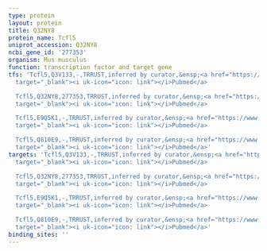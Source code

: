 ```yaml
---
type: protein
layout: protein
title: Q32NY8
protein_name: Tcfl5
uniprot_accession: Q32NY8
ncbi_gene_id: '277353'
organism: Mus musculus
function: transcription factor and target gene
tfs: 'Tcfl5,Q3V133,-,TRRUST,inferred by curator,&ensp;<a href="https://www.ncbi.nlm.nih.gov/pubmed/?term=15585666%5Buid%5D"
  target="_blank"><i uk-icon="icon: link"></i>Pubmed</a>

  Tcfl5,Q32NY8,277353,TRRUST,inferred by curator,&ensp;<a href="https://www.ncbi.nlm.nih.gov/pubmed/?term=15585666%5Buid%5D"
  target="_blank"><i uk-icon="icon: link"></i>Pubmed</a>

  Tcfl5,E9Q5K1,-,TRRUST,inferred by curator,&ensp;<a href="https://www.ncbi.nlm.nih.gov/pubmed/?term=15585666%5Buid%5D"
  target="_blank"><i uk-icon="icon: link"></i>Pubmed</a>

  Tcfl5,Q810E9,-,TRRUST,inferred by curator,&ensp;<a href="https://www.ncbi.nlm.nih.gov/pubmed/?term=15585666%5Buid%5D"
  target="_blank"><i uk-icon="icon: link"></i>Pubmed</a>'
targets: 'Tcfl5,Q3V133,-,TRRUST,inferred by curator,&ensp;<a href="https://www.ncbi.nlm.nih.gov/pubmed/?term=15585666%5Buid%5D"
  target="_blank"><i uk-icon="icon: link"></i>Pubmed</a>

  Tcfl5,Q32NY8,277353,TRRUST,inferred by curator,&ensp;<a href="https://www.ncbi.nlm.nih.gov/pubmed/?term=15585666%5Buid%5D"
  target="_blank"><i uk-icon="icon: link"></i>Pubmed</a>

  Tcfl5,E9Q5K1,-,TRRUST,inferred by curator,&ensp;<a href="https://www.ncbi.nlm.nih.gov/pubmed/?term=15585666%5Buid%5D"
  target="_blank"><i uk-icon="icon: link"></i>Pubmed</a>

  Tcfl5,Q810E9,-,TRRUST,inferred by curator,&ensp;<a href="https://www.ncbi.nlm.nih.gov/pubmed/?term=15585666%5Buid%5D"
  target="_blank"><i uk-icon="icon: link"></i>Pubmed</a>'
binding_sites: ''
---
```

